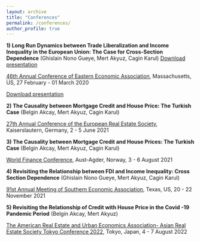 ```yaml
---
layout: archive
title: "Conferences"
permalink: /conferences/
author_profile: true
---
```


**1) Long Run Dynamics between Trade Liberalization and Income Inequality in the European Union: The Case for Cross-Section Dependence**
(Ghislain Nono Gueye, Mert Akyuz, Cagin Karul) [Download presentation](https://github.com/makyuzmert/makyuzmert.github.io/blob/master/files/Presentation_conference.pdf)

[46th Annual Conference of Eastern Economic Association](https://www.ramapo.edu/eea/), Massachusetts, US, 27 February - 01 March 2020

[Download presentation](https://github.com/makyuzmert/makyuzmert.github.io/blob/master/files/Presentation_conference.pdf)

**2) The Causality between Mortgage Credit and House Price: The Turkish Case**
(Belgin Akcay, Mert Akyuz, Cagin Karul)

[27th Annual Conference of the European Real Estate Society](https://eres.architexturez.net/doc/oai-eres-id-eres2021-28), Kaiserslautern, Germany, 2 - 5 June 2021

**3) The Causality between Mortgage Credit and House Prices: The Turkish Case**
(Belgin Akcay, Mert Akyuz, Cagin Karul)

[World Finance Conference](https://www.world-finance-conference.com/conference.php?id=21), Aust-Agder, Norway, 3 - 6 August 2021

**4) Revisiting the Relationship between FDI and Income Inequality: Cross Section Dependence**
(Ghislain Nono Gueye, Mert Akyuz, Cagin Karul)

[91st Annual Meeting of Southern Economic Association](https://www.southerneconomic.org/event/7662b305-ad92-474d-8f2c-bce1240b9858/summary), Texas, US, 20 - 22 November 2021

**5) Revisiting the Relationship of Credit with House Price in the Covid -19 Pandemic Period**
(Belgin Akcay, Mert Akyuz)

[The American Real Estate and Urban Economics Association- Asian Real Estate Society Tokyo Conference 2022](https://jarefe.com/index.php/asres), Tokyo, Japan, 4 - 7 August 2022
